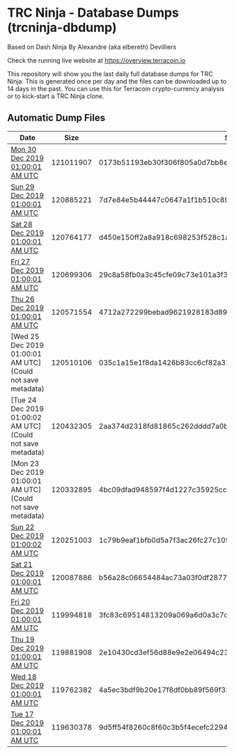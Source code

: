 # TRC Ninja - Database Dumps (trcninja-dbdump)
Based on Dash Ninja By Alexandre (aka elbereth) Devilliers

Check the running live website at https://overview.terracoin.io

This repository will show you the last daily full database dumps for TRC Ninja. This is generated once per day and the files can be downloaded up to 14 days in the past.
You can use this for Terracoin crypto-currency analysis or to kick-start a TRC Ninja clone.


## Automatic Dump Files
| Date | Size | SHA256 |
|--|--|--|
| [Mon 30 Dec 2019 01:00:01 AM UTC]() | 121011907 | 0173b51193eb30f306f805a0d7bb8ef53c75e7d9a93447ab86e164dc1b6a5edf | 
| [Sun 29 Dec 2019 01:00:01 AM UTC](https://transfer.sh/JA6be/trcninja-dbdump-20191229010001.tar.bz2) | 120885221 | 7d7e84e5b44447c0647a1f1b510c89e450cb6d6f71bb4b0f8ca13880898268ed | 
| [Sat 28 Dec 2019 01:00:01 AM UTC](https://transfer.sh/11JLW5/trcninja-dbdump-20191228010001.tar.bz2) | 120764177 | d450e150ff2a8a918c698253f528c1a346e5731d55ea73207e7ef3ce0dd402f5 | 
| [Fri 27 Dec 2019 01:00:01 AM UTC](https://transfer.sh/UG6LK/trcninja-dbdump-20191227010001.tar.bz2) | 120699306 | 29c8a58fb0a3c45cfe09c73e101a3f3013c5764661cd97dfa5aeb0f950ecb882 | 
| [Thu 26 Dec 2019 01:00:01 AM UTC]() | 120571554 | 4712a272299bebad9621928183d8972a7295544b31a2ae9193af38713d3ef4ce | 
| [Wed 25 Dec 2019 01:00:01 AM UTC](Could not save metadata) | 120510106 | 035c1a15e1f8da1426b83cc6cf82a310a808285f381f94047609ac7febec2988 | 
| [Tue 24 Dec 2019 01:00:02 AM UTC](Could not save metadata) | 120432305 | 2aa374d2318fd81865c262dddd7a0b24e344f3d54923df33eeb83f40875af25f | 
| [Mon 23 Dec 2019 01:00:01 AM UTC](Could not save metadata) | 120332895 | 4bc09dfad948597f4d1227c35925cc65d9e2111dafda8fa755b89352c1980995 | 
| [Sun 22 Dec 2019 01:00:02 AM UTC](https://transfer.sh/lMo1H/trcninja-dbdump-20191222010002.tar.bz2) | 120251003 | 1c79b9eaf1bfb0d5a7f3ac26fc27c10f9ffdb87d10082038730e683114c83ad7 | 
| [Sat 21 Dec 2019 01:00:01 AM UTC](https://transfer.sh/mBo4K/trcninja-dbdump-20191221010001.tar.bz2) | 120087886 | b56a28c06654484ac73a03f0df2877bb322edd7a39f8ee60b663e02fae4c58c3 | 
| [Fri 20 Dec 2019 01:00:01 AM UTC](https://transfer.sh/H67cJ/trcninja-dbdump-20191220010001.tar.bz2) | 119994818 | 3fc83c69514813209a069a6d0a3c7d403c6f7f60f281a7885863f8ca0f554ef3 | 
| [Thu 19 Dec 2019 01:00:01 AM UTC]() | 119881908 | 2e10430cd3ef56d88e9e2e06494c23b742db64b8897b08c093231db0065e05b6 | 
| [Wed 18 Dec 2019 01:00:01 AM UTC]() | 119762382 | 4a5ec3bdf9b20e17f8df0bb89f569f3230ba0328a516a31a776cd6e418fa19a1 | 
| [Tue 17 Dec 2019 01:00:01 AM UTC](https://transfer.sh/GtEMa/trcninja-dbdump-20191217010001.tar.bz2) | 119630378 | 9d5ff54f8260c8f60c3b5f4ecefc22941f61b09c325081055ca165357b08b0c1 | 

